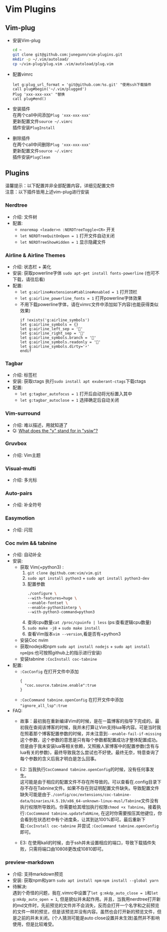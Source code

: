 # Vim Plugins  
## Vim-plug  
* 安装Vim-plug  
   ``` bash
   cd ~
   git clone git@github.com:junegunn/vim-plugins.git
   mkdir -p ~/.vim/autoload/
   cp ~/vim-plug/plug.vim .vim/autoload/plug.vim
   ```  
* 配置vimrc  
   ``` vim script   
   let g:plug_url_format = 'git@github.com:%s.git' "使用ssh下载插件
   call plug#begin('~/.vim/plugged')
   Plug 'xxx-xxx-xxx' "替换
   call plug#end()
   ```  
* 安装插件  
在两个call中间添加`Plug 'xxx-xxx-xxx'`  
更新配置文件`source ~/.vimrc`  
插件安装`PlugInstall`  

* 删除插件  
在两个call中间删除`Plug 'xxx-xxx-xxx'`  
更新配置文件`source ~/.vimrc`  
插件安装`PlugClean`  

## Plugins
温馨提示：以下配置并非全部配置内容，详细见配置文件  
注意：以下插件皆用上述vim-plug进行安装
### Nerdtree
* 介绍: 文件树
* 配置:  
  - `nnoremap <leader>n :NERDTreeToggle<CR>` 开关
  - `let NERDTreeQuitOnOpen = 1` 打开文件自动关闭
  - `let NERDTreeShowHidden = 1` 显示隐藏文件

### Airline & Airline Themes  
* 介绍: 状态栏 + 美化
* 安装: 获取powerline字体 `sudo apt-get install fonts-powerline` (也可不下载，请往后看)
* 配置:  
  - `let g:airline#extensions#tabline#enabled = 1` 打开顶栏
  - `let g:airline_powerline_fonts = 1` 打开powerline字体效果  
  - 不用下载powerline字体，请在vimrc文件中添加如下内容(也能获得类似效果)  
    ``` vim script
    if !exists('g:airline_symbols')
    let g:airline_symbols = {}
    let g:airline_left_sep = ''
    let g:airline_right_sep = ''
    let g:airline_symbols.branch = ''
    let g:airline_symbols.readonly = ''
    let g:airline_symbols.dirty='⚡'
    endif
    ```  
### Tagbar 
* 介绍: 标签栏
* 安装: 获取ctags 执行`sudo install apt exuberant-ctags`下载ctags  
* 配置: 
  - `let g:tagbar_autofocus = 1` 打开后自动将光标置入其中  
  - `let g:tagbar_autoclose = 1` 选择确定后自动关闭

### Vim-surround  
* 介绍: 难以描述，用就知道了
* Q: [What does the "y" stand for in "ysiw"?](https://github.com/tpope/vim-surround/issues/128)  

### Gruvbox  
* 介绍: Vim主题

### Visual-multi  
* 介绍: 多光标

### Auto-pairs  
* 介绍: 补全符号 

### Easymotion  
* 介绍: 闪现

### Coc nvim && tabnine
* 介绍: 自动补全
* 安装: 
  - 获取 Vim(+python3) :  
    1. `git clone @github.com:vim/vim.git`  
    2. `sudo apt install python3` + `sudo apt install python3-dev`  
    3. 配置参数  
       ``` bash shell
       ./configure \
       --with-features=huge \
       --enable-fontset \
       --enable-python3interp \
       --with-python3-command=python3
       ```
    4. 查询cpu数量`cat /proc/cpuinfo | less` (ps:查看逻辑cpu数量)  
    4. `sudo make -j8` + `sudo make install`  
    5. 查看Vim版本`vim --version`,看是否有+python3  
  - 安装Coc nvim
  - 获取nodejs和npm `sudo apt install nodejs` + `sudo apt install npm`(ps:也可按照github上的指示进行安装)
  - 安装tabnine `:CocInstall coc-tabnine`
* 配置:  
  - `:CocConfig` 在打开文件中添加  
      ```  
      {
        "coc.source.tabnine.enable":true
      }
      ```  
  - `:CocCommand tabnine.openConfig` 在打开文件中添加 `"ignore_all_lsp":true`   
* FAQ:
  - 故事：最初我在重新编译Vim的时候，是在一篇博客的指导下完成的。最初我在查阅该博客的时候，我并未打算让Vim支持lua等内容。可是当时我在照着那个博客配置参数的时候，并未注意到`--enable-fail-if-missing`这个参数，这个参数的意思是只有每个参数都配置成功才整体配置成功。但是由于我未安装lua等相关依赖，又照搬人家博客中的配置参数(含有与lua有关的参数)，最终导致我怎么尝试也不好使。最终无奈，特意查询了每个参数的含义后我才明白是怎么回事。

  - E2: 当我执行`CocCommand tabnine.openConfig`的时候，没有任何事发生。  
    这可能是由于相应的配置文件不存在所导致的。可以查看在.config目录下存不存在Tabnine文件。如果不存在则证明配置文件缺失。导致配置文件缺失可能是由于`./config/coc/extensions/coc-tabnine-data/binaries/4.5.19/x86_64-unknown-linux-musl/Tabnine`文件没有执行权限所导致的。你需要给其增加执行权限`chmod +x Tabnine`。接着执行`:CocCommand tabnine.updateTabNine`, 在这时你需要按压其他键位，你会看到在状态栏中有个进度条，让其到达100%即可。最后重新下载`:CocInstall coc-tabnine` 并尝试 `:CocCommand tabnine.openConfig` 即可。  

  - E3: 在使用kali的时候，由于ssh并未设置相应的端口，导致下载插件失败，只需将端口由10808更改成10810即可。

### preview-markdown  
* 介绍: 支持markdown预览
* 安装: 获取npm和yarn `sudo apt install npm` `npm install --global yarn`  
* 待解决:   
  遇到个奇怪的问题，我在.vimrc中设置了`let g:mkdp_auto_close = 1`和`let g:mkdp_auto_open = 1`, 但是貌似并未起作用。并且，当我用nerdtree打开新的md文件时，先前预览的文件并不会消失，反而会打开一个名字和之前预览的文件一样的预览，但是该预览并没有内容。虽然也会打开新的预览文件，但是之前的并未关闭。(个人猜测可能是auto close设置并未生效)虽然并不影响使用，但是比较难受。  
